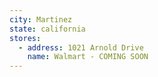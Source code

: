 ```yaml
---
city: Martinez
state: california
stores:
  - address: 1021 Arnold Drive
    name: Walmart - COMING SOON
---
```

